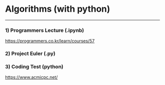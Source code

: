 # Algorithms (with python)
-----

### 1) Programmers Lecture (.ipynb)       
https://programmers.co.kr/learn/courses/57

### 2) Project Euler (.py)

### 3) Coding Test (python) 
https://www.acmicpc.net/



